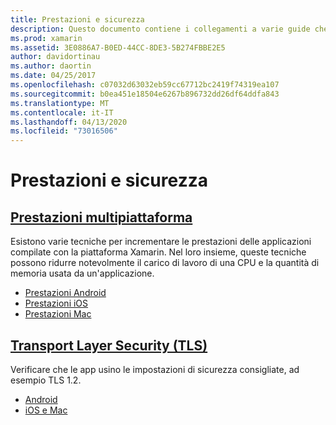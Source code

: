 ```yaml
---
title: Prestazioni e sicurezza
description: Questo documento contiene i collegamenti a varie guide che descrivono le tecniche per l'ottimizzazione delle prestazioni nelle applicazioni Xamarin.iOS, Xamarin.Android e Xamarin.Mac.
ms.prod: xamarin
ms.assetid: 3E0886A7-B0ED-44CC-8DE3-5B274FBBE2E5
author: davidortinau
ms.author: daortin
ms.date: 04/25/2017
ms.openlocfilehash: c07032d63032eb59cc67712bc2419f74319ea107
ms.sourcegitcommit: b0ea451e18504e6267b896732dd26df64ddfa843
ms.translationtype: MT
ms.contentlocale: it-IT
ms.lasthandoff: 04/13/2020
ms.locfileid: "73016506"
---
```

# <a name="performance-and-security"></a>Prestazioni e sicurezza

## <a name="cross-platform-performance"></a>[Prestazioni multipiattaforma](memory-perf-best-practices.md)

Esistono varie tecniche per incrementare le prestazioni delle applicazioni compilate con la piattaforma Xamarin. Nel loro insieme, queste tecniche possono ridurre notevolmente il carico di lavoro di una CPU e la quantità di memoria usata da un'applicazione.

- [Prestazioni Android](~/android/deploy-test/performance.md?context=xamarin/cross-platform)
- [Prestazioni iOS](~/ios/deploy-test/performance.md?context=xamarin/cross-platform)
- [Prestazioni Mac](~/mac/deploy-test/performance.md?context=xamarin/cross-platform)

## <a name="transport-layer-security-tls"></a>[Transport Layer Security (TLS)](~/cross-platform/app-fundamentals/transport-layer-security.md)

Verificare che le app usino le impostazioni di sicurezza consigliate, ad esempio TLS 1.2.

- [Android](~/android/app-fundamentals/http-stack.md?context=xamarin/cross-platform)
- [iOS e Mac](~/cross-platform/macios/http-stack.md?context=xamarin/cross-platform)
